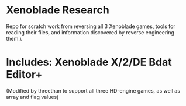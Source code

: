 # Xenoblade Research

Repo for scratch work from reversing all 3 Xenoblade games, tools for reading their files, and information discovered by reverse engineering them.\

# Includes: Xenoblade X/2/DE Bdat Editor+
(Modified by threethan to support all three HD-engine games, as well as array and flag values)
